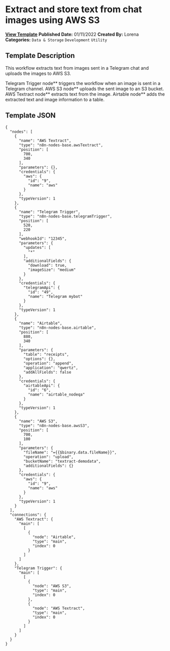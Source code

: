 # Extract and store text from chat images using AWS S3

**[View Template](https://n8n.io/workflows/1393-/)**  **Published Date:** 01/11/2022  **Created By:** Lorena  **Categories:** `Data & Storage` `Development` `Utility`  

## Template Description

This workflow extracts text from images sent in a Telegram chat and uploads the images to AWS S3.



Telegram Trigger node** triggers the workflow when an image is sent in a Telegram channel.
AWS S3 node** uploads the sent image to an S3 bucket.
AWS Textract node** extracts text from the image.
Airtable node** adds the extracted text and image information to a table. 

## Template JSON

```
{
  "nodes": [
    {
      "name": "AWS Textract",
      "type": "n8n-nodes-base.awsTextract",
      "position": [
        700,
        340
      ],
      "parameters": {},
      "credentials": {
        "aws": {
          "id": "9",
          "name": "aws"
        }
      },
      "typeVersion": 1
    },
    {
      "name": "Telegram Trigger",
      "type": "n8n-nodes-base.telegramTrigger",
      "position": [
        520,
        220
      ],
      "webhookId": "12345",
      "parameters": {
        "updates": [
          "*"
        ],
        "additionalFields": {
          "download": true,
          "imageSize": "medium"
        }
      },
      "credentials": {
        "telegramApi": {
          "id": "49",
          "name": "Telegram mybot"
        }
      },
      "typeVersion": 1
    },
    {
      "name": "Airtable",
      "type": "n8n-nodes-base.airtable",
      "position": [
        880,
        340
      ],
      "parameters": {
        "table": "receipts",
        "options": {},
        "operation": "append",
        "application": "qwertz",
        "addAllFields": false
      },
      "credentials": {
        "airtableApi": {
          "id": "6",
          "name": "airtable_nodeqa"
        }
      },
      "typeVersion": 1
    },
    {
      "name": "AWS S3",
      "type": "n8n-nodes-base.awsS3",
      "position": [
        700,
        100
      ],
      "parameters": {
        "fileName": "={{$binary.data.fileName}}",
        "operation": "upload",
        "bucketName": "textract-demodata",
        "additionalFields": {}
      },
      "credentials": {
        "aws": {
          "id": "9",
          "name": "aws"
        }
      },
      "typeVersion": 1
    }
  ],
  "connections": {
    "AWS Textract": {
      "main": [
        [
          {
            "node": "Airtable",
            "type": "main",
            "index": 0
          }
        ]
      ]
    },
    "Telegram Trigger": {
      "main": [
        [
          {
            "node": "AWS S3",
            "type": "main",
            "index": 0
          },
          {
            "node": "AWS Textract",
            "type": "main",
            "index": 0
          }
        ]
      ]
    }
  }
}
```
